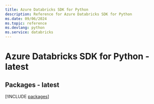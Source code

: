 ```yaml
---
title: Azure Databricks SDK for Python
description: Reference for Azure Databricks SDK for Python
ms.date: 09/06/2024
ms.topic: reference
ms.devlang: python
ms.service: databricks
---
```

# Azure Databricks SDK for Python - latest
## Packages - latest
[!INCLUDE [packages](databricks-index.md)]